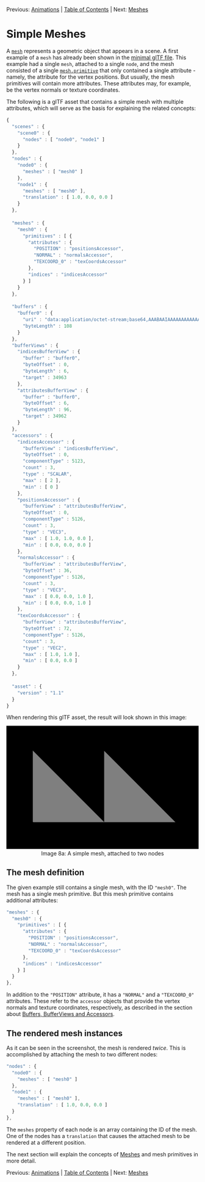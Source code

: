 Previous: [Animations](gltfTutorial_007_Animations.md) | [Table of Contents](README.md) | Next: [Meshes](gltfTutorial_009_Meshes.md)

# Simple Meshes

A [`mesh`](https://github.com/KhronosGroup/glTF/tree/master/specification#reference-mesh) represents a geometric object that appears in a scene. A first example of a `mesh` has already been shown in the [minimal glTF file](gltfTutorial_003_MinimalGltfFile.md). This example had a single `mesh`, attached to a single `node`, and the mesh consisted of a single [`mesh.primitive`](https://github.com/KhronosGroup/glTF/tree/master/specification#reference-mesh.primitive) that only contained a single attribute - namely, the attribute for the vertex positions. But usually, the mesh primitives will contain more attributes. These attributes may, for example, be the vertex normals or texture coordinates.

The following is a glTF asset that contains a simple mesh with multiple attributes, which will serve as the basis for explaining the related concepts:

```javascript
{
  "scenes" : {
    "scene0" : {
      "nodes" : [ "node0", "node1" ]
    }
  },
  "nodes" : {
    "node0" : {
      "meshes" : [ "mesh0" ]
    },
    "node1" : {
      "meshes" : [ "mesh0" ],
      "translation" : [ 1.0, 0.0, 0.0 ]
    }
  },

  "meshes" : {
    "mesh0" : {
      "primitives" : [ {
        "attributes" : {
          "POSITION" : "positionsAccessor",
          "NORMAL" : "normalsAccessor",
          "TEXCOORD_0" : "texCoordsAccessor"
        },
        "indices" : "indicesAccessor"
      } ]
    }
  },

  "buffers" : {
    "buffer0" : {
      "uri" : "data:application/octet-stream;base64,AAABAAIAAAAAAAAAAAAAAAAAAACAPwAAAAAAAAAAAAAAAAAAgD8AAAAAAAAAAAAAAAAAAIA/AAAAAAAAAAAAAIA/AAAAAAAAAAAAAIA/AAAAAAAAAAAAAIA/AAAAAAAAAAAAAIA/",
      "byteLength" : 108
    }
  },
  "bufferViews" : {
    "indicesBufferView" : {
      "buffer" : "buffer0",
      "byteOffset" : 0,
      "byteLength" : 6,
      "target" : 34963
    },
    "attributesBufferView" : {
      "buffer" : "buffer0",
      "byteOffset" : 6,
      "byteLength" : 96,
      "target" : 34962
    }
  },
  "accessors" : {
    "indicesAccessor" : {
      "bufferView" : "indicesBufferView",
      "byteOffset" : 0,
      "componentType" : 5123,
      "count" : 3,
      "type" : "SCALAR",
      "max" : [ 2 ],
      "min" : [ 0 ]
    },
    "positionsAccessor" : {
      "bufferView" : "attributesBufferView",
      "byteOffset" : 0,
      "componentType" : 5126,
      "count" : 3,
      "type" : "VEC3",
      "max" : [ 1.0, 1.0, 0.0 ],
      "min" : [ 0.0, 0.0, 0.0 ]
    },
    "normalsAccessor" : {
      "bufferView" : "attributesBufferView",
      "byteOffset" : 36,
      "componentType" : 5126,
      "count" : 3,
      "type" : "VEC3",
      "max" : [ 0.0, 0.0, 1.0 ],
      "min" : [ 0.0, 0.0, 1.0 ]
    },
    "texCoordsAccessor" : {
      "bufferView" : "attributesBufferView",
      "byteOffset" : 72,
      "componentType" : 5126,
      "count" : 3,
      "type" : "VEC2",
      "max" : [ 1.0, 1.0 ],
      "min" : [ 0.0, 0.0 ]
    }
  },

  "asset" : {
    "version" : "1.1"
  }
}
```

When rendering this glTF asset, the result will look shown in this image:

<p align="center">
<img src="images/simpleMeshes.png" /><br>
<a name="simpleMeshes-png"></a>Image 8a: A simple mesh, attached to two nodes
</p>


## The mesh definition

The given example still contains a single mesh, with the ID `"mesh0"`. The mesh has a single mesh primitive. But this mesh primitive contains additional attributes:

```javascript
"meshes" : {
  "mesh0" : {
    "primitives" : [ {
      "attributes" : {
        "POSITION" : "positionsAccessor",
        "NORMAL" : "normalsAccessor",
        "TEXCOORD_0" : "texCoordsAccessor"
      },
      "indices" : "indicesAccessor"
    } ]
  }
},
```

In addition to the `"POSITION"` attribute, it has a `"NORMAL"` and a `"TEXCOORD_0"` attributes. These refer to the `accessor` objects that provide the vertex normals and texture coordinates, respectively, as described in the section about [Buffers, BufferViews and Accessors](gltfTutorial_005_BuffersBufferViewsAccessors.md).


## The rendered mesh instances

As it can be seen in the screenshot, the mesh is rendered *twice*. This is accomplished by attaching the mesh to two different nodes:

```javascript
"nodes" : {
  "node0" : {
    "meshes" : [ "mesh0" ]
  },
  "node1" : {
    "meshes" : [ "mesh0" ],
    "translation" : [ 1.0, 0.0, 0.0 ]
  }
},
```

The `meshes` property of each node is an array containing the ID of the mesh. One of the nodes has a `translation` that causes the attached mesh to be rendered at a different position. 

The next section will explain the concepts of [Meshes](gltfTutorial_009_Meshes.md) and mesh primitives in more detail.



Previous: [Animations](gltfTutorial_007_Animations.md) | [Table of Contents](README.md) | Next: [Meshes](gltfTutorial_009_Meshes.md)
